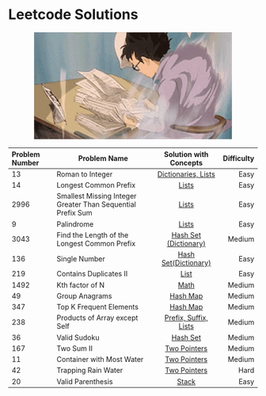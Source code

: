# Leetcode Solutions

<div align="center">
    <img src="README/studying-windy.gif" width="400" alt="Studying Windy">
</div>


Problem Number  | Problem  Name        | Solution with Concepts                                | Difficulty         |
|:---------------| -------------------------------- |:-----------------------------------------:|-------------------:|
|  13   | Roman to Integer              | [Dictionaries, Lists](https://github.com/anushriiyer/leetcode_solutions/blob/main/13.%20Roman%20to%20Integer.py)| Easy |
|   14   | Longest Common Prefix      | [Lists](https://github.com/anushriiyer/leetcode_solutions/blob/main/14.%20Longest%20Common%20Prefix.py)   | Easy| 
|   2996   | Smallest Missing Integer Greater Than Sequential Prefix Sum | [Lists](https://github.com/anushriiyer/leetcode_solutions/blob/main/2996.%20Smallest%20Missing%20Integer%20Greater%20Than%20Sequential%20Prefix%20Sum.py)| Easy |
|  9   | Palindrome | [Lists](https://github.com/anushriiyer/leetcode_solutions/blob/main/9.%20Palindrome.py)| Easy |
|  3043   | Find the Length of the Longest Common Prefix | [Hash Set (Dictionary)](https://github.com/anushriiyer/leetcode_solutions/blob/main/3043.Find%20the%20Length%20of%20the%20Longest%20Common%20Prefix.py)| Medium |
| 136| Single Number| [Hash Set(Dictionary)](https://github.com/anushriiyer/leetcode_solutions/blob/main/136.%20Single%20Number.py)| Easy|
| 219 | Contains Duplicates II| [List](https://github.com/anushriiyer/leetcode_solutions/blob/main/219.%20Contains%20Duplicate%20II.py)| Easy|
|1492 | Kth factor of N| [Math](https://github.com/anushriiyer/leetcode_solutions/blob/main/1492.%20The%20kth%20Factor%20of%20n.py)| Medium|
|49| Group Anagrams|[Hash Map](https://github.com/anushriiyer/leetcode_solutions/blob/main/49.%20Group%20Anagrams.py)| Medium|
|347|Top K Frequent Elements|[Hash Map](https://github.com/anushriiyer/leetcode_solutions/blob/main/347.%20Top%20K%20Frequent%20Elements.py)| Medium|
|238| Products of Array except Self| [Prefix, Suffix, Lists](https://github.com/anushriiyer/leetcode_solutions/blob/main/238.Products%20of%20Array%20Except%20Self.py)| Medium|
|36|Valid Sudoku| [Hash Set](https://github.com/anushriiyer/leetcode_solutions/blob/main/36.Valid%20Sudoku.py)| Medium|
|167|Two Sum II| [Two Pointers](https://github.com/anushriiyer/leetcode_solutions/blob/main/167.%20Two%20Sum%20II.py)| Medium|
|11|Container with Most Water| [Two Pointers](https://github.com/anushriiyer/leetcode_solutions/blob/main/11.%20Container%20With%20Most%20Water.py)| Medium|
|42|Trapping Rain Water| [Two Pointers](https://github.com/anushriiyer/leetcode_solutions/blob/main/42.%20Trapping%20Rain%20Water.py)| Hard|
|20|Valid Parenthesis| [Stack](https://github.com/anushriiyer/leetcode_solutions/blob/main/20.%20Valid%20Parentheses.py)| Easy|

